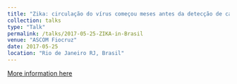 ```yaml
---
title: "Zika: circulação do vírus começou meses antes da detecção de casos"
collection: talks
type: "Talk"
permalink: /talks/2017-05-25-ZIKA-in-Brasil
venue: "ASCOM Fiocruz"
date: 2017-05-25
location: "Rio de Janeiro RJ, Brasil"
---
```


[More information here](https://portal.fiocruz.br/noticia/zika-circulacao-do-virus-comecou-meses-antes-da-deteccao-de-casos)
